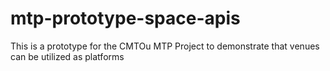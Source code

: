 # mtp-prototype-space-apis
This is a prototype for the CMTOu MTP Project to demonstrate that venues can be utilized as platforms
